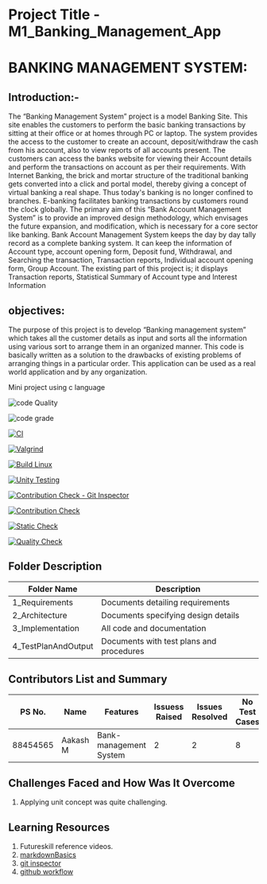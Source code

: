 # Project Title - M1_Banking_Management_App

# BANKING MANAGEMENT SYSTEM:

## Introduction:-

The “Banking Management System” project is a model Banking Site. This site enables the customers to perform the basic banking transactions by sitting at their office or at homes through PC or laptop. The system provides the access to the customer to create an account, deposit/withdraw the cash from his account, also to view reports of all accounts present. The customers can access the banks website for viewing their Account details and perform the transactions on account as per their requirements. With Internet Banking, the brick and mortar structure of the traditional banking gets converted into a click and portal model, thereby giving a concept of virtual banking a real shape. Thus today's banking is no longer confined to branches. E-banking facilitates banking transactions by customers round the clock globally. The primary aim of this “Bank Account Management System” is to provide an improved design methodology, which envisages the future expansion, and modification, which is necessary for a core sector like banking.
Bank Account Management System keeps the day by day tally record as a complete banking system. It can keep the information of Account type, account opening form, Deposit fund, Withdrawal, and Searching the transaction, Transaction reports, Individual account opening form, Group Account. The existing part of this project is; it displays Transaction reports, Statistical Summary of Account type and Interest Information


 ## objectives:
The purpose of this project is to develop “Banking management system” which takes all the customer details as input and sorts all the information using various sort to arrange them in an organized manner. This code is basically written as a solution to the drawbacks of existing problems of arranging things in a particular order. This application can be used as a real world application and by any organization.


Mini project using c language

![code Quality](https://api.codiga.io/project/32343/score/svg)

![code grade](https://api.codiga.io/project/32343/status/svg)

[![CI](https://github.com/chandupentakota/M1_projectgoal_Banking_Management_System_Util/actions/workflows/main.yml/badge.svg)](https://github.com/chandupentakota/M1_projectgoal_Banking_Management_System_Util/actions/workflows/main.yml)

[![Valgrind](https://github.com/chandupentakota/M1_projectgoal_Banking_Management_System_Util/actions/workflows/Valgrind.yml/badge.svg)](https://github.com/chandupentakota/M1_projectgoal_Banking_Management_System_Util/actions/workflows/Valgrind.yml)

[![Build Linux](https://github.com/AakashMoorthy/M1_Banking_Management_App/blob/main/.github/workflows/Build.yml/badge.svg)](https://github.com/AakashMoorthy/M1_Banking_Management_App/blob/main/.github/workflows/Build.yml)

[![Unity Testing](https://github.com/chandupentakota/M1_projectgoal_Banking_Management_System_Util/actions/workflows/Unity.yml/badge.svg)](https://github.com/chandupentakota/M1_projectgoal_Banking_Management_System_Util/actions/workflows/Unity.yml)

[![Contribution Check - Git Inspector](https://github.com/thandudeepa/M1/actions/workflows/gitinsprcter.yml/badge.svg)](https://github.com/thandudeepa/M1/actions/workflows/gitinsprcter.yml)

[![Contribution Check](https://github.com/chandupentakota/M1_projectgoal_Banking_Management_System_Util/actions/workflows/Contribution.yml/badge.svg)](https://github.com/chandupentakota/M1_projectgoal_Banking_Management_System_Util/actions/workflows/Contribution.yml)

[![Static Check](https://github.com/chandupentakota/M1_projectgoal_Banking_Management_System_Util/actions/workflows/Static%20.yml/badge.svg)](https://github.com/chandupentakota/M1_projectgoal_Banking_Management_System_Util/actions/workflows/Static%20.yml)

[![Quality Check](https://github.com/chandupentakota/M1_projectgoal_Banking_Management_System_Util/actions/workflows/Quality.yml/badge.svg)](https://github.com/chandupentakota/M1_projectgoal_Banking_Management_System_Util/actions/workflows/Quality.yml)






## Folder	Description
 Folder Name | Description
 ------------|---------------------------
1_Requirements|	Documents detailing requirements|
2_Architecture	|Documents specifying design details
3_Implementation	|All code and documentation
4_TestPlanAndOutput|	Documents with test plans and procedures



## Contributors List and Summary

PS No. |  Name   |    Features    | Issuess Raised |Issues Resolved|No Test Cases|Test Case Pass
-------|---------|----------------|----------------|---------------|-------------|--------------
88454565| Aakash M | Bank-management System    | 2    | 2   | 8  | 8    
     

## Challenges Faced and How Was It Overcome

1. Applying unit concept was quite challenging.


## Learning Resources
1. Futureskill reference videos.
2. [markdownBasics](https://guides.github.com/features/mastering-markdown/)
3. [git inspector](https://github.com/ejwa/gitinspector.git)
4. [github workflow](https://docs.github.com/en/actions/learn-github-action)
